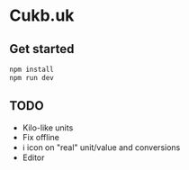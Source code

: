 # Cukb.uk

## Get started

```bash
npm install
npm run dev
```


## TODO
- Kilo-like units
- Fix offline
- ℹ icon on "real" unit/value and conversions
- Editor